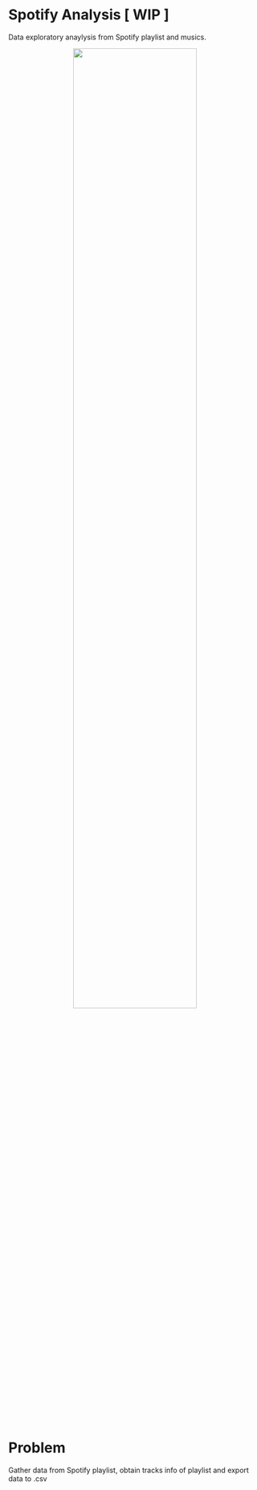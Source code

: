   
# Spotify Analysis [ WIP ]
Data exploratory anaylysis from Spotify playlist and musics. 

<div align="center">
<img src="https://c.tenor.com/iczjaEFdW20AAAAC/spotify-music.gif" align="center" style="width: 70%" />
</div>  
  

# Problem
Gather data from Spotify playlist, obtain tracks info of playlist and export data to .csv


